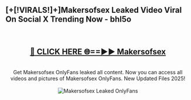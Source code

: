 <h2>[+[!VIRALS!]+]Makersofsex Leaked Video Viral On Social X Trending Now - bhl5o</h2>
<br>
<div align="center">
<h2><a href="https://libra.edu.pl?Makersofsex" rel="nofollow">🔴 CLICK HERE 🌐==►► Makersofsex</a></h2>
<br>
Get Makersofsex OnlyFans leaked all content. Now you can access all videos and pictures of Makersofsex OnlyFans. New Updated Files 2025!
<br>
<br>
<a href="https://libra.edu.pl?Makersofsex" rel="nofollow" data-target="animated-image.originalLink"><img src="https://i.ibb.co.com/WyWwxjT/player-gif2.gif" alt="Makersofsex Leaked OnlyFans" style="max-width: 100%; display: inline-block;" data-target="animated-image.originalImage"></a>
</div>
<br>
